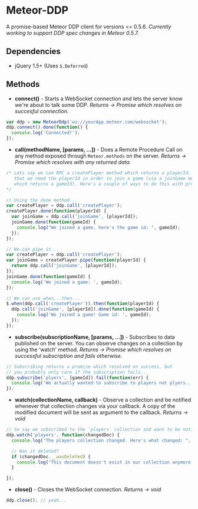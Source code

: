 Meteor-DDP
==========

A promise-based Meteor DDP client for versions <= 0.5.6.
*Currently working to support DDP spec changes in Meteor 0.5.7.*

Dependencies
--------------------
* jQuery 1.5+ (Uses `$.Deferred`)


Methods
------------

* **connect()** - Starts a WebSocket connection and lets the server know we're about to talk some DDP. *Returns -> Promise which resolves on succesful connection.*

```js
var ddp = new MeteorDdp('ws://yourApp.meteor.com/websocket');
ddp.connect().done(function() {
  console.log('Connected!');
});
```
  
* **call(methodName, [params, ...])** - Does a Remote Procedure Call on any method exposed through `Meteor.methods` on the server. *Returns -> Promise which resolves with any returned data.*

```js
/* Lets say we can RPC a createPlayer method which returns a playerId. Lets also say 
   that we need the playerId in order to join a game (via a joinGame method 
   which returns a gameId). Here's a couple of ways to do this with promises: 
*/

// Using the done method...
var createPlayer = ddp.call('createPlayer');
createPlayer.done(function(playerId) {
  var joinGame = ddp.call('joinGame', [playerId]);
  joinGame.done(function(gameId) {
    console.log("We joined a game, here's the game id: ", gameId);
  });
});

// We can pipe it...
var createPlayer = ddp.call('createPlayer');
var joinGame = createPlayer.pipe(function(playerId) {
  return ddp.call('joinGame', [playerId]);
});
joinGame.done(function(gameId) {
  console.log('We joined a game: ', gameId);
});

// We can use when...then...
$.when(ddp.call('createPlayer')).then(function(playerId) {
  ddp.call('joinGame', [playerId]).done(function(gameId) {
    console.log('We joined a game! Game id: ', gameId);
  });
});
```

* **subscribe(subscriptionName, [params, ...])** - Subscribes to data published on the server. You can observe changes on a collection by using the 'watch' method. *Returns -> Promise which resolves on successful subscription and fails otherwise.*

```js
// Subscribing returns a promise which resolved on success, but 
// you probably only care if the subscription fails...
ddp.subscribe('plyers', [gameId]).fail(function(err) {
  console.log('We actually wanted to subscribe to players not plyers...');
});
```

* **watch(collectionName, callback)** - Observe a collection and be notified whenever that collection changes via your callback. A copy of the modified document will be sent as argument to the callback. *Returns -> void*

```js
// So say we subscribed to the `players` collection and want to be notified when any change occurs:
ddp.watch('players', function(changedDoc) {
  console.log("The players collection changed. Here's what changed: ", changedDoc);

  // Was it deleted?
  if (changedDoc.__wasDeleted) {
    console.log("This document doesn't exist in our collection anymore :(");
  }

});
```

* **close()** - Closes the WebSocket connection. *Returns -> void*

```js
ddp.close(); // yeah...
```
